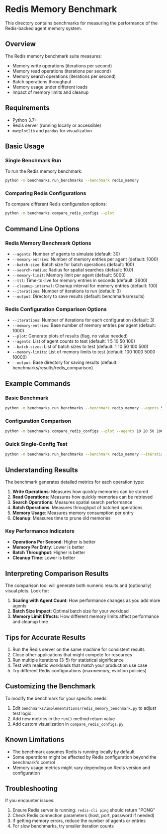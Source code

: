 # Redis Memory Benchmark

This directory contains benchmarks for measuring the performance of the Redis-backed agent memory system.

## Overview

The Redis memory benchmark suite measures:

- Memory write operations (iterations per second)
- Memory read operations (iterations per second)
- Memory search operations (iterations per second)
- Batch operations throughput
- Memory usage under different loads
- Impact of memory limits and cleanup

## Requirements

- Python 3.7+
- Redis server (running locally or accessible)
- `matplotlib` and `pandas` for visualization

## Basic Usage

### Single Benchmark Run

To run the Redis memory benchmark:

```bash
python -m benchmarks.run_benchmarks --benchmark redis_memory
```

### Comparing Redis Configurations

To compare different Redis configuration options:

```bash
python -m benchmarks.compare_redis_configs --plot
```

## Command Line Options

### Redis Memory Benchmark Options

- `--agents`: Number of agents to simulate (default: 30)
- `--memory-entries`: Number of memory entries per agent (default: 1000)
- `--batch-size`: Batch size for batch operations (default: 100)
- `--search-radius`: Radius for spatial searches (default: 10.0)
- `--memory-limit`: Memory limit per agent (default: 5000)
- `--ttl`: Time-to-live for memory entries in seconds (default: 3600)
- `--cleanup-interval`: Cleanup interval for memory entries (default: 100)
- `--iterations`: Number of iterations to run (default: 3)
- `--output`: Directory to save results (default: benchmarks/results)

### Redis Configuration Comparison Options

- `--iterations`: Number of iterations for each configuration (default: 3)
- `--memory-entries`: Base number of memory entries per agent (default: 1000)
- `--plot`: Generate plots of results (flag, no value needed)
- `--agents`: List of agent counts to test (default: 1 5 10 50 100)
- `--batch-sizes`: List of batch sizes to test (default: 1 10 50 100 500)
- `--memory-limits`: List of memory limits to test (default: 100 1000 5000 10000)
- `--output`: Base directory for saving results (default: benchmarks/results/redis_comparison)

## Example Commands

### Basic Benchmark

```bash
python -m benchmarks.run_benchmarks --benchmark redis_memory --agents 50 --memory-entries 2000
```

### Configuration Comparison

```bash
python -m benchmarks.compare_redis_configs --plot --agents 10 20 50 100 --batch-sizes 50 100 200
```

### Quick Single-Config Test

```bash
python -m benchmarks.run_benchmarks --benchmark redis_memory --iterations 1 --memory-entries 100
```

## Understanding Results

The benchmark generates detailed metrics for each operation type:

1. **Write Operations**: Measures how quickly memories can be stored
2. **Read Operations**: Measures how quickly memories can be retrieved
3. **Search Operations**: Measures spatial search performance
4. **Batch Operations**: Measures throughput of batched operations
5. **Memory Usage**: Measures memory consumption per entry
6. **Cleanup**: Measures time to prune old memories

### Key Performance Indicators

- **Operations Per Second**: Higher is better
- **Memory Per Entry**: Lower is better
- **Batch Throughput**: Higher is better
- **Cleanup Time**: Lower is better

## Interpreting Comparison Results

The comparison tool will generate both numeric results and (optionally) visual plots. Look for:

1. **Scaling with Agent Count**: How performance changes as you add more agents
2. **Batch Size Impact**: Optimal batch size for your workload
3. **Memory Limit Effects**: How different memory limits affect performance and cleanup time

## Tips for Accurate Results

1. Run the Redis server on the same machine for consistent results
2. Close other applications that might compete for resources
3. Run multiple iterations (3-5) for statistical significance
4. Test with realistic workloads that match your production use case
5. Try different Redis configurations (maxmemory, eviction policies)

## Customizing the Benchmark

To modify the benchmark for your specific needs:

1. Edit `benchmarks/implementations/redis_memory_benchmark.py` to adjust test logic
2. Add new metrics in the `run()` method return value
3. Add custom visualization in `compare_redis_configs.py`

## Known Limitations

- The benchmark assumes Redis is running locally by default
- Some operations might be affected by Redis configuration beyond the benchmark's control
- Memory usage metrics might vary depending on Redis version and configuration

## Troubleshooting

If you encounter issues:

1. Ensure Redis server is running: `redis-cli ping` should return "PONG"
2. Check Redis connection parameters (host, port, password if needed)
3. If getting memory errors, reduce the number of agents or entries
4. For slow benchmarks, try smaller iteration counts 